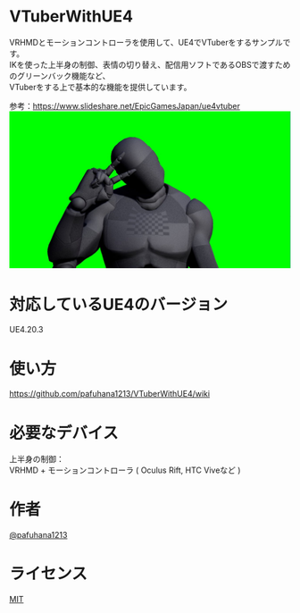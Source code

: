 # VTuberWithUE4
VRHMDとモーションコントローラを使用して、UE4でVTuberをするサンプルです。  
IKを使った上半身の制御、表情の切り替え、配信用ソフトであるOBSで渡すためのグリーンバック機能など、  
VTuberをする上で基本的な機能を提供しています。  
  
参考：https://www.slideshare.net/EpicGamesJapan/ue4vtuber
![ScreenShot0](https://github.com/pafuhana1213/Screenshot/blob/master/UE4WithVTuber0.jpg "")  

# 対応しているUE4のバージョン
UE4.20.3

# 使い方
https://github.com/pafuhana1213/VTuberWithUE4/wiki  

# 必要なデバイス
上半身の制御：  
VRHMD + モーションコントローラ ( Oculus Rift, HTC Viveなど )  

# 作者
[@pafuhana1213](https://twitter.com/pafuhana1213)

# ライセンス
[MIT](https://github.com/pafuhana1213/VTuberWithUE4/blob/master/LICENSE)
